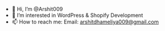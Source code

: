- 👋 Hi, I’m @Arshit009
- 👀 I’m interested in WordPress & Shopify Development
- 📫 How to reach me: Email: arshitdhameliya009@gmail.com

<!---
Arshit009/Arshit009 is a ✨ special ✨ repository because its `README.md` (this file) appears on your GitHub profile.
You can click the Preview link to take a look at your changes.
--->
